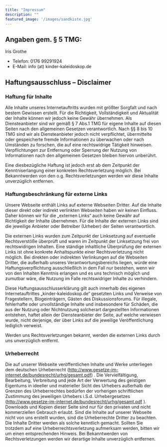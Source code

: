 ```yaml
---
title: "Impressum"
description: ""
featured_image: '/images/sandkiste.jpg'
---
```


## Angaben gem. § 5 TMG:

Iris Grothe

- Telefon: 0176 99291924
- E-Mail: info (at) kinder-kaleidoskop.de


## Haftungsausschluss – Disclaimer

### Haftung für Inhalte

Alle Inhalte unseres Internetauftritts wurden mit größter Sorgfalt und nach bestem Gewissen
erstellt. Für die Richtigkeit, Vollständigkeit und Aktualität der Inhalte können wir jedoch
keine Gewähr übernehmen. Als Diensteanbieter sind wir gemäß § 7 Abs.1 TMG für eigene Inhalte
auf diesen Seiten nach den allgemeinen Gesetzen verantwortlich. Nach §§ 8 bis 10 TMG sind
wir als Diensteanbieter jedoch nicht verpflichtet, übermittelte oder gespeicherte fremde
Informationen zu überwachen oder nach Umständen zu forschen, die auf eine rechtswidrige
Tätigkeit hinweisen. Verpflichtungen zur Entfernung oder Sperrung der Nutzung von
Informationen nach den allgemeinen Gesetzen bleiben hiervon unberührt.

Eine diesbezügliche Haftung ist jedoch erst ab dem Zeitpunkt der Kenntniserlangung einer
konkreten Rechtsverletzung möglich. Bei Bekanntwerden von den o.g. Rechtsverletzungen werden
wir diese Inhalte unverzüglich entfernen.

### Haftungsbeschränkung für externe Links

Unsere Webseite enthält Links auf externe Webseiten Dritter. Auf die Inhalte dieser direkt
oder indirekt verlinkten Webseiten haben wir keinen Einfluss. Daher können wir für die
„externen Links“ auch keine Gewähr auf Richtigkeit der Inhalte übernehmen. Für die Inhalte
der externen Links sind die jeweilige Anbieter oder Betreiber (Urheber) der Seiten
verantwortlich.

Die externen Links wurden zum Zeitpunkt der Linksetzung auf eventuelle Rechtsverstöße
überprüft und waren im Zeitpunkt der Linksetzung frei von rechtswidrigen Inhalten. Eine
ständige inhaltliche Überprüfung der externen Links ist ohne konkrete Anhaltspunkte einer
Rechtsverletzung nicht möglich. Bei direkten oder indirekten Verlinkungen auf die Webseiten
Dritter, die außerhalb unseres Verantwortungsbereichs liegen, würde eine
Haftungsverpflichtung ausschließlich in dem Fall nur bestehen, wenn wir von den Inhalten
Kenntnis erlangen und es uns technisch möglich und zumutbar wäre, die Nutzung im Falle
rechtswidriger Inhalte zu verhindern.

Diese Haftungsausschlusserklärung gilt auch innerhalb des eigenen Internetauftrittes
„kinder-kaleidoskop.de“ gesetzten Links und Verweise von Fragestellern, Blogeinträgern,
Gästen des Diskussionsforums. Für illegale, fehlerhafte oder unvollständige Inhalte und
insbesondere für Schäden, die aus der Nutzung oder Nichtnutzung solcherart dargestellten
Informationen entstehen, haftet allein der Diensteanbieter der Seite, auf welche verwiesen
wurde, nicht derjenige, der über Links auf die jeweilige Veröffentlichung lediglich
verweist.

Werden uns Rechtsverletzungen bekannt, werden die externen Links durch uns unverzüglich
entfernt.

### Urheberrecht

Die auf unserer Webseite veröffentlichen Inhalte und Werke unterliegen dem deutschen
Urheberrecht (http://www.gesetze-im-internet.de/bundesrecht/urhg/gesamt.pdf) . Die
Vervielfältigung, Bearbeitung, Verbreitung und jede Art der Verwertung des geistigen
Eigentums in ideeller und materieller Sicht des Urhebers außerhalb der Grenzen des
Urheberrechtes bedürfen der vorherigen schriftlichen Zustimmung des jeweiligen Urhebers
i.S.d. Urhebergesetzes (http://www.gesetze-im-internet.de/bundesrecht/urhg/gesamt.pdf ).
Downloads und Kopien dieser Seite sind nur für den privaten und nicht kommerziellen Gebrauch
erlaubt. Sind die Inhalte auf unserer Webseite nicht von uns erstellt wurden, sind die
Urheberrechte Dritter zu beachten. Die Inhalte Dritter werden als solche kenntlich gemacht.
Sollten Sie trotzdem auf eine Urheberrechtsverletzung aufmerksam werden, bitten wir um einen
entsprechenden Hinweis. Bei Bekanntwerden von Rechtsverletzungen werden wir derartige
Inhalte unverzüglich entfernen.
